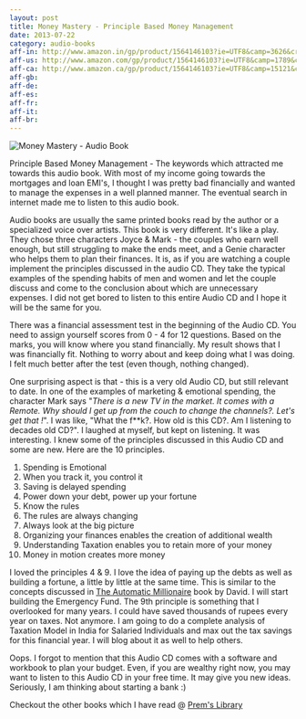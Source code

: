 ```yaml
---
layout: post
title: Money Mastery - Principle Based Money Management
date: 2013-07-22
category: audio-books
aff-in: http://www.amazon.in/gp/product/1564146103?ie=UTF8&camp=3626&creativeASIN=1564146103&linkCode=xm2&tag=smileprem-in-21
aff-us: http://www.amazon.com/gp/product/1564146103?ie=UTF8&camp=1789&creativeASIN=1564146103&linkCode=xm2&tag=smileprem-us-20
aff-ca: http://www.amazon.ca/gp/product/1564146103?ie=UTF8&camp=15121&creativeASIN=1564146103&linkCode=xm2&tag=smileprem-ca-20
aff-gb: 
aff-de: 
aff-es: 
aff-fr: 
aff-it: 
aff-br: 
---
```


![Money Mastery - Audio Book]({{site.img-url}}/money-mastery-audio-book.jpg)  

Principle Based Money Management - The keywords which attracted me towards this audio book. With most of my income going towards the mortgages and loan EMI's, I thought I was pretty bad financially and wanted to manage the expenses in a well planned manner. The eventual search in internet made me to listen to this audio book.  
  
Audio books are usually the same printed books read by the author or a specialized voice over artists. This book is very different. It's like a play. They chose three characters Joyce & Mark - the couples who earn well enough, but still struggling to make the ends meet, and a Genie character who helps them to plan their finances. It is, as if you are watching a couple implement the principles discussed in the audio CD. They take the typical examples of the spending habits of men and women and let the couple discuss and come to the conclusion about which are unnecessary expenses. I did not get bored to listen to this entire Audio CD and I hope it will be the same for you.  
  
There was a financial assessment test in the beginning of the Audio CD. You need to assign yourself scores from 0 - 4 for 12 questions. Based on the marks, you will know where you stand financially. My result shows that I was financially fit. Nothing to worry about and keep doing what I was doing. I felt much better after the test (even though, nothing changed).   
  
One surprising aspect is that - this is a very old Audio CD, but still relevant to date. In one of the examples of marketing & emotional spending, the character Mark says "*There is a new TV in the market. It comes with a Remote. Why should I get up from the couch to change the channels?. Let's get that !*". I was like, "What the f**k?. How old is this CD?. Am I listening to decades old CD?". I laughed at myself, but kept on listening. It was interesting. I knew some of the principles discussed in this Audio CD and some are new. Here are the 10 principles.  
  
1. Spending is Emotional  
2. When you track it, you control it  
3. Saving is delayed spending  
4. Power down your debt, power up your fortune  
5. Know the rules  
6. The rules are always changing  
7. Always look at the big picture  
8. Organizing your finances enables the creation of additional wealth  
9. Understanding Taxation enables you to retain more of your money  
10. Money in motion creates more money  
  
I loved the principles 4 & 9. I love the idea of paying up the debts as well as building a fortune, a little by little at the same time. This is similar to the concepts discussed in [The Automatic Millionaire]({{site.url}}/the-automatic-millionaire-a-powerful-one-step-plan-to-live-and-finish-rich-david-bach-book-review/) book by David. I will start building the Emergency Fund. The 9th principle is something that I overlooked for many years. I could have saved thousands of rupees every year on taxes. Not anymore. I am going to do a complete analysis of Taxation Model in India for Salaried Individuals and max out the tax savings for this financial year. I will blog about it as well to help others.  
  
Oops. I forgot to mention that this Audio CD comes with a software and workbook to plan your budget. Even, if you are wealthy right now, you may want to listen to this Audio CD in your free time. It may give you new ideas. Seriously, I am thinking about starting a bank :)  
  
Checkout the other books which I have read @ [Prem's Library]({{site.url}}/category/books/)  
